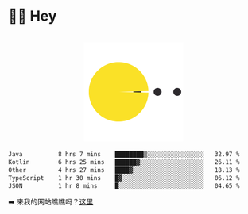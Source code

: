 
# 👋🏻 Hey
<div align="center">
	<br>
	<img src="https://raw.githubusercontent.com/Aniket965/Aniket965/master/pacman.svg?sanitize=true" width="200" height="200">
	<br>
</div>

<!--START_SECTION:waka-->

```text
Java          8 hrs 7 mins    ████████▒░░░░░░░░░░░░░░░░   32.97 %
Kotlin        6 hrs 25 mins   ██████▓░░░░░░░░░░░░░░░░░░   26.11 %
Other         4 hrs 27 mins   ████▓░░░░░░░░░░░░░░░░░░░░   18.13 %
TypeScript    1 hr 30 mins    █▓░░░░░░░░░░░░░░░░░░░░░░░   06.12 %
JSON          1 hr 8 mins     █░░░░░░░░░░░░░░░░░░░░░░░░   04.65 %
```

<!--END_SECTION:waka-->

 ➡️  来我的网站瞧瞧吗？[这里](https://www.shaolongfei.com)
